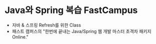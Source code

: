 # Java와 Spring 복습 FastCampus

- 자바 & 스프링 Refresh를 위한 Class
- 패스트 캠퍼스의 "한번에 끝내는 Java/Spring 웹 개발 마스터 초격차 패키지 Online."
